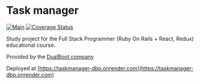 # Task manager
[![Main](https://github.com/ushachev/taskmanager-dualboot/actions/workflows/main.yml/badge.svg)](https://github.com/ushachev/taskmanager-dualboot/actions/workflows/main.yml)
[![Coverage Status](https://coveralls.io/repos/github/ushachev/taskmanager-dualboot/badge.svg?branch=develop)](https://coveralls.io/github/ushachev/taskmanager-dualboot?branch=develop)

Study project for the Full Stack Programmer (Ruby On Rails + React, Redux) educational course.

Provided by the [DualBoot company](https://learn.dualboot.ru/)

Deployed at [https://taskmanager-dbp.onrender.com](https://taskmanager-dbp.onrender.com)